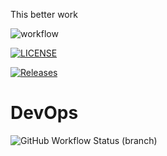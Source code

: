 This better work

![workflow](https://github.com/robbierfleming/devops/actions/workflows/main.yml/badge.svg)

[![LICENSE](https://img.shields.io/github/license/robbierfleming/devops.svg?style=flat-square)](https://github.com/<github-username>/devops/blob/master/LICENSE)

[![Releases](https://img.shields.io/github/release/robbierfleming/devops/all.svg?style=flat-square)](https://github.com/<github-username>/devops/releases)

# DevOps
![GitHub Workflow Status (branch)](https://img.shields.io/github/workflow/status/robbierfleming/devops/A%20workflow%20for%20my%20Hello%20World%20App/master?style=flat-square)
